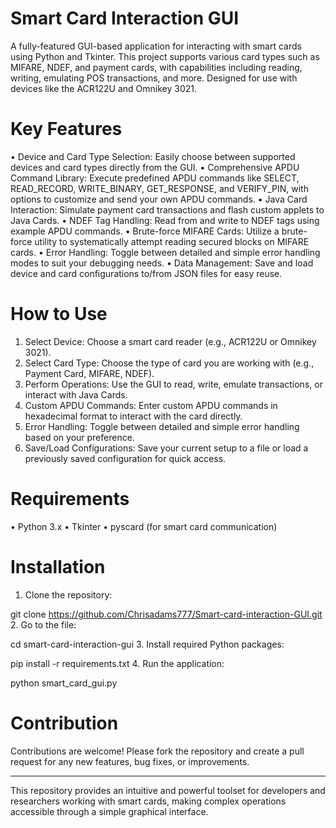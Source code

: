 # Smart Card Interaction GUI
A fully-featured GUI-based application for interacting with smart cards using Python and Tkinter. This project supports various card types such as MIFARE, NDEF, and payment cards, with capabilities including reading, writing, emulating POS transactions, and more. Designed for use with devices like the ACR122U and Omnikey 3021.
# Key Features
•	Device and Card Type Selection: Easily choose between supported devices and card types directly from the GUI.
•	Comprehensive APDU Command Library: Execute predefined APDU commands like SELECT, READ_RECORD, WRITE_BINARY, GET_RESPONSE, and VERIFY_PIN, with options to customize and send your own APDU commands.
•	Java Card Interaction: Simulate payment card transactions and flash custom applets to Java Cards.
•	NDEF Tag Handling: Read from and write to NDEF tags using example APDU commands.
•	Brute-force MIFARE Cards: Utilize a brute-force utility to systematically attempt reading secured blocks on MIFARE cards.
•	Error Handling: Toggle between detailed and simple error handling modes to suit your debugging needs.
•	Data Management: Save and load device and card configurations to/from JSON files for easy reuse.
# How to Use
1.	Select Device: Choose a smart card reader (e.g., ACR122U or Omnikey 3021).
2.	Select Card Type: Choose the type of card you are working with (e.g., Payment Card, MIFARE, NDEF).
3.	Perform Operations: Use the GUI to read, write, emulate transactions, or interact with Java Cards.
4.	Custom APDU Commands: Enter custom APDU commands in hexadecimal format to interact with the card directly.
5.	Error Handling: Toggle between detailed and simple error handling based on your preference.
6.	Save/Load Configurations: Save your current setup to a file or load a previously saved configuration for quick access.
# Requirements
•	Python 3.x
•	Tkinter
•	pyscard (for smart card communication)
# Installation
1.  Clone the repository:

git clone https://github.com/Chrisadams777/Smart-card-interaction-GUI.git
2.  Go to the file:

cd smart-card-interaction-gui
3.	Install required Python packages:

pip install -r requirements.txt
4.	Run the application:

python smart_card_gui.py
# Contribution
Contributions are welcome! Please fork the repository and create a pull request for any new features, bug fixes, or improvements.
________________________________________
This repository provides an intuitive and powerful toolset for developers and researchers working with smart cards, making complex operations accessible through a simple graphical interface.

